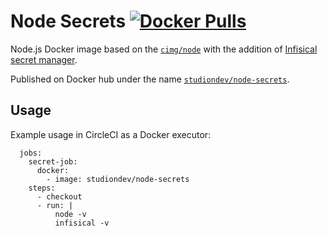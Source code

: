 # Node Secrets [![Docker Pulls](https://img.shields.io/docker/pulls/studiondev/node-secrets)](https://hub.docker.com/r/studiondev/node-secrets)

Node.js Docker image based on the [`cimg/node`](https://hub.docker.com/r/cimg/node) with the addition of [Infisical secret manager](https://github.com/Infisical/infisical).

Published on Docker hub under the name [`studiondev/node-secrets`](https://hub.docker.com/r/studiondev/node-secrets/tags).

## Usage

Example usage in CircleCI as a Docker executor:

```
  jobs:
    secret-job:
      docker:
        - image: studiondev/node-secrets
    steps:
      - checkout
      - run: |
          node -v
          infisical -v
```
